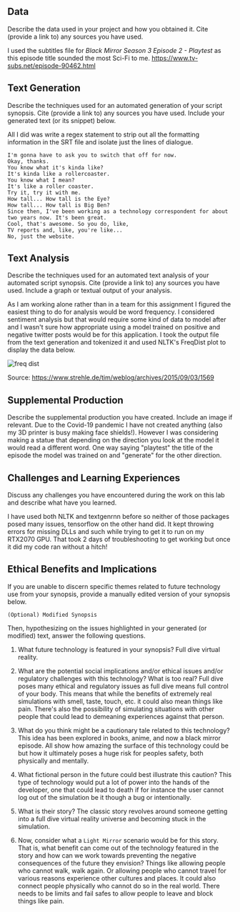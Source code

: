 ## Data
Describe the data used in your project and how you obtained it. Cite (provide a link to) any sources you have used.

I used the subtitles file for _Black Mirror Season 3 Episode 2 - Playtest_ as this episode title sounded the most Sci-Fi to me.
https://www.tv-subs.net/episode-90462.html

## Text Generation
Describe the techniques used for an automated generation of your script synopsis. Cite (provide a link to) any sources you have used. Include your generated text (or its snippet) below.

All I did was write a regex statement to strip out all the formatting information in the SRT file and isolate just the lines of dialogue.

```
I'm gonna have to ask you to switch that off for now.
Okay, thanks.
You know what it's kinda like?
It's kinda like a rollercoaster.
You know what I mean?
It's like a roller coaster.
Try it, try it with me.
How tall... How tall is the Eye?
How tall... How tall is Big Ben?
Since then, I've been working as a technology correspondent for about two years now. It's been great.
Cool, that's awesome. So you do, like,
TV reports and, like, you're like...
No, just the website.
```

## Text Analysis
Describe the techniques used for an automated text analysis of your automated script synopsis. Cite (provide a link to) any sources you have used. Include a graph or textual output of your analysis.

As I am working alone rather than in a team for this assignment I figured the easiest thing to do for analysis would be word frequency. I considered sentiment analysis but that would require some kind of data to model after and I wasn't sure how appropriate using a model trained on positive and negative twitter posts would be for this application. I took the output file from the text generation and tokenized it and used NLTK's FreqDist plot to display the data below.

![freq dist](freq.png)

Source:
https://www.strehle.de/tim/weblog/archives/2015/09/03/1569

## Supplemental Production
Describe the supplemental production you have created. Include an image if relevant.
Due to the Covid-19 pandemic I have not created anything (also my 3D printer is busy making face shields!). However I was considering making a statue that depending on the direction you look at the model it would read a different word. One way saying "playtest" the title of the episode the model was trained on and "generate" for the other direction.

## Challenges and Learning Experiences
Discuss any challenges you have encountered during the work on this lab and  describe what have you learned.

I have used both NLTK and textgenrnn before so neither of those packages posed many issues, tensorflow on the other hand did. It kept throwing errors for missing DLLs and such while trying to get it to run on my RTX2070 GPU. That took 2 days of troubleshooting to get working but once it did my code ran without a hitch!

## Ethical Benefits and Implications
If you are unable to discern specific themes related to future technology use from your synopsis, provide a manually edited version of your synopsis below.

```
(Optional) Modified Synopsis
```

Then, hypothesizing on the issues highlighted in your generated (or modified) text, answer the following questions.

1. What future technology is featured in your synopsis?
Full dive virtual reality.

2. What are the potential social implications and/or ethical issues and/or regulatory challenges with this technology?
What is too real? Full dive poses many ethical and regulatory issues as full dive means full control of your body. This means that while the benefits of extremely real simulations with smell, taste, touch, etc. it could also mean things like pain. There's also the possibility of simulating situations with other people that could lead to demeaning experiences against that person.

3. What do you think might be a cautionary tale related to this technology?
This idea has been explored in books, anime, and now a black mirror episode. All show how amazing the surface of this technology could be but how it ultimately poses a huge risk for peoples safety, both physically and mentally.

4. What fictional person in the future could best illustrate this caution?
This type of technology would put a lot of power into the hands of the developer, one that could lead to death if for instance the user cannot log out of the simulation be it though a bug or intentionally.

5. What is their story?
The classic story revolves around someone getting into a full dive virtual reality universe and becoming stuck in the simulation.

6. Now, consider what a ``Light Mirror`` scenario would be for this story. That is, what benefit can come out of the  technology featured in the story and how can we work towards preventing the negative consequences of the future they envision?
Things like allowing people who cannot walk, walk again. Or allowing people who cannot travel for various reasons experience other cultures and places. It could also connect people physically who cannot do so in the real world. There needs to be limits and fail safes to allow people to leave and block things like pain.


